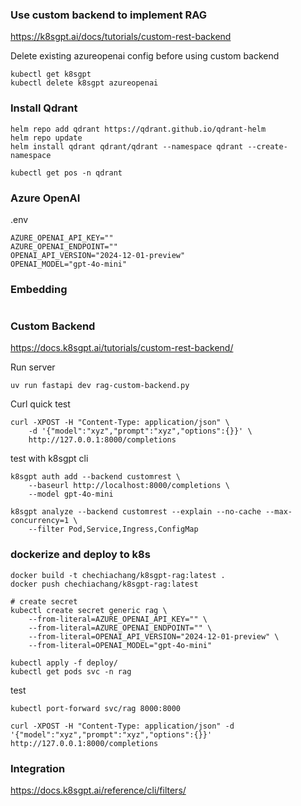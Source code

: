 ### Use custom backend to implement RAG

https://k8sgpt.ai/docs/tutorials/custom-rest-backend

Delete existing azureopenai config before using custom backend

```
kubectl get k8sgpt
kubectl delete k8sgpt azureopenai
```

### Install Qdrant

```
helm repo add qdrant https://qdrant.github.io/qdrant-helm
helm repo update
helm install qdrant qdrant/qdrant --namespace qdrant --create-namespace

kubectl get pos -n qdrant
```

### Azure OpenAI

.env

```
AZURE_OPENAI_API_KEY=""
AZURE_OPENAI_ENDPOINT=""
OPENAI_API_VERSION="2024-12-01-preview"
OPENAI_MODEL="gpt-4o-mini"
```

### Embedding

```
```

### Custom Backend

https://docs.k8sgpt.ai/tutorials/custom-rest-backend/

Run server

```
uv run fastapi dev rag-custom-backend.py
```

Curl quick test

```
curl -XPOST -H "Content-Type: application/json" \
    -d '{"model":"xyz","prompt":"xyz","options":{}}' \
    http://127.0.0.1:8000/completions
```

test with k8sgpt cli
```
k8sgpt auth add --backend customrest \
    --baseurl http://localhost:8000/completions \
    --model gpt-4o-mini

k8sgpt analyze --backend customrest --explain --no-cache --max-concurrency=1 \
    --filter Pod,Service,Ingress,ConfigMap
```

### dockerize and deploy to k8s

```
docker build -t chechiachang/k8sgpt-rag:latest .
docker push chechiachang/k8sgpt-rag:latest

# create secret
kubectl create secret generic rag \
    --from-literal=AZURE_OPENAI_API_KEY="" \
    --from-literal=AZURE_OPENAI_ENDPOINT="" \
    --from-literal=OPENAI_API_VERSION="2024-12-01-preview" \
    --from-literal=OPENAI_MODEL="gpt-4o-mini"

kubectl apply -f deploy/
kubectl get pods svc -n rag
```

test

```
kubectl port-forward svc/rag 8000:8000

curl -XPOST -H "Content-Type: application/json" -d '{"model":"xyz","prompt":"xyz","options":{}}' http://127.0.0.1:8000/completions
```

### Integration

https://docs.k8sgpt.ai/reference/cli/filters/
